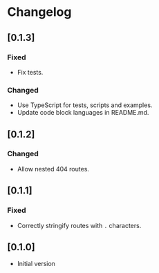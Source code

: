 # Changelog

## [0.1.3]

### Fixed

- Fix tests.

### Changed

- Use TypeScript for tests, scripts and examples.
- Update code block languages in README.md.

## [0.1.2]

### Changed

- Allow nested 404 routes.

## [0.1.1]

### Fixed

- Correctly stringify routes with `.` characters.

## [0.1.0]

- Initial version
